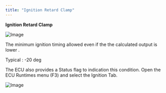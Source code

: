 ```yaml
---
title: "Ignition Retard Clamp"
---
```


**Ignition Retard Clamp**


![Image](</lib/Ignition6.jpg>)


The minimum ignition timing allowed even if the the calculated output is lower .


Typical : -20 deg


The ECU also provides a Status flag to indication this condition. Open the ECU Runtimes menu (F3) and select the Ignition Tab.


![Image](</lib/Untitled253.jpg>)





